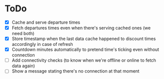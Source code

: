# ToDo

* [x] Cache and serve departure times
* [x] Fetch departures times even when there's serving cached ones (we need both)
* [x] Store timestamp when the last data cache happened to discount times accordingly in case of refresh
* [x] Countdown minutes automatically to pretend time's ticking even without connection
* [ ] Add connectivity checks (to know when we're offline or online to fetch data again)
* [ ] Show a message stating there's no connection at that moment
